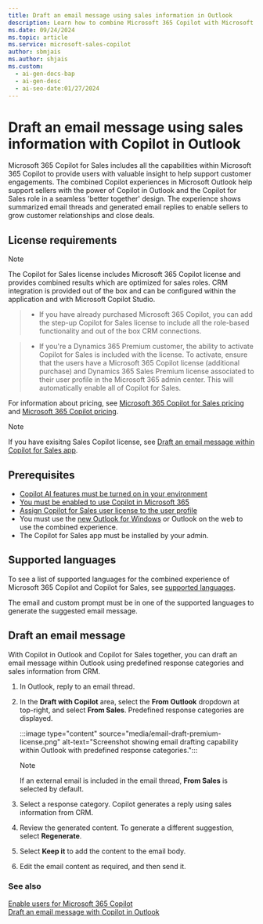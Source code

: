 ```yaml
---
title: Draft an email message using sales information in Outlook
description: Learn how to combine Microsoft 365 Copilot with Microsoft 365 Copilot for Sales for a seamless and powerful sales experience in Outlook.
ms.date: 09/24/2024
ms.topic: article
ms.service: microsoft-sales-copilot
author: sbmjais
ms.author: shjais
ms.custom:
  - ai-gen-docs-bap
  - ai-gen-desc
  - ai-seo-date:01/27/2024
---
```


# Draft an email message using sales information with Copilot in Outlook

Microsoft 365 Copilot for Sales includes all the capabilities within Microsoft 365 Copilot to provide users with valuable insight to help support customer engagements. The combined Copilot experiences in Microsoft Outlook help support sellers with the power of Copilot in Outlook and the Copilot for Sales role in a seamless 'better together' design. The experience shows summarized email threads and generated email replies to enable sellers to grow customer relationships and close deals.

## License requirements

> [!NOTE]
> The Copilot for Sales license includes Microsoft 365 Copilot license and provides combined results which are optimized for sales roles. CRM integration is provided out of the box and can be configured within the application and with Microsoft Copilot Studio.
>    
>    > - If you have already purchased Microsoft 365 Copilot, you can add the step-up Copilot for Sales license to include all the role-based functionality and out of the box CRM connections.
>    
>    > - If you're a Dynamics 365 Premium customer, the ability to activate Copilot for Sales is included with the license. To activate, ensure that the users have a Microsoft 365 Copilot license (additional purchase) and Dynamics 365 Sales Premium license associated to their user profile in the Microsoft 365 admin center. This will automatically enable all of Copilot for Sales.

For information about pricing, see [Microsoft 365 Copilot for Sales pricing](https://www.microsoft.com/en-us/microsoft-365/copilot/copilot-for-sales#Pricing) and [Microsoft 365 Copilot pricing](https://www.microsoft.com/microsoft-365/enterprise/copilot-for-microsoft-365#Pricing).

> [!NOTE]
> If you have exisitng Sales Copilot license, see [Draft an email message within Copilot for Sales app](use-copilot-kickstart-email-messages.md).

## Prerequisites

- [Copilot AI features must be turned on in your environment](suggested-replies.md)
- [You must be enabled to use Copilot in Microsoft 365](/microsoft-365-copilot/microsoft-365-copilot-enable-users)
- [Assign Copilot for Sales user license to the user profile](/microsoft-365/admin/manage/assign-licenses-to-users?view=o365-worldwide&preserve-view=true)
- You must use the [new Outlook for Windows](https://support.microsoft.com/office/getting-started-with-the-new-outlook-for-windows-656bb8d9-5a60-49b2-a98b-ba7822bc7627) or Outlook on the web to use the combined experience.
- The Copilot for Sales app must be installed by your admin.

## Supported languages

To see a list of supported languages for the combined experience of Microsoft 365 Copilot and Copilot for Sales, see [supported languages](supported-languages.md#ai-in-copilot-for-sales).

The email and custom prompt must be in one of the supported languages to generate the suggested email message.


## Draft an email message

With Copilot in Outlook and Copilot for Sales together, you can draft an email message within Outlook using predefined response categories and sales information from CRM.

1. In Outlook, reply to an email thread.
1. In the **Draft with Copilot** area, select the **From Outlook** dropdown at top-right, and select **From Sales**. Predefined response categories are displayed.

    :::image type="content" source="media/email-draft-premium-license.png" alt-text="Screenshot showing email drafting capability within Outlook with predefined response categories."::: 

    > [!NOTE]
    > If an external email is included in the email thread, **From Sales** is selected by default.
   
1. Select a response category. Copilot generates a reply using sales information from CRM.
1. Review the generated content. To generate a different suggestion, select **Regenerate**.
1. Select **Keep it** to add the content to the email body.
1. Edit the email content as required, and then send it.

### See also

[Enable users for Microsoft 365 Copilot](/microsoft-365-copilot/microsoft-365-copilot-enable-users) <br>
[Draft an email message with Copilot in Outlook](https://support.microsoft.com/office/draft-an-email-message-with-copilot-in-outlook-3eb1d053-89b8-491c-8a6e-746015238d9b)
